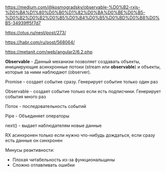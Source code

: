 https://medium.com/@kosmogradsky/observable-%D0%B2-rxjs-%D0%BA%D1%80%D0%B0%D1%82%D0%BA%D0%BE%D0%B5-%D0%B2%D0%B2%D0%B5%D0%B4%D0%B5%D0%BD%D0%B8%D0%B5-34939ff5f7d7

https://otus.ru/nest/post/273/

https://habr.com/ru/post/568064/

https://metanit.com/web/angular2/6.2.php



**Observable** - Данный механизм позволяет создавать объекты, инициирующие асинхронные потоки (stream или **observable**) и объекты, которые за ними наблюдают (observer).



Promise - создает событие сразу. Генерирует событие только один  раз

Observable - создает событие только если есть подписчики. Генерирует события много раз



Поток - последовательность событий



Pipe - Объединяет операторы



next() - выдает наблюдателям новые данные



RX асинхронен только если нужно что-нибудь дождаться, если сразу есть данные он синхронен



Минусы реактивности:

- Плохая читабельность из-за функциональщины
- Сложно отлавливать ошибки